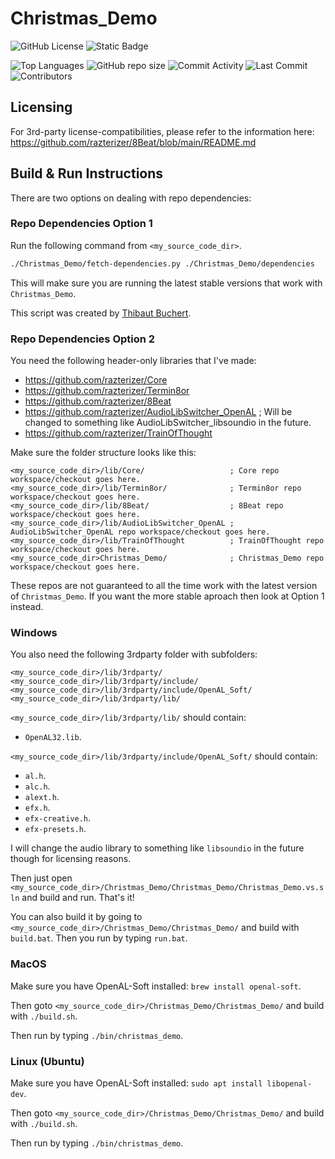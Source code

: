 # Christmas_Demo

![GitHub License](https://img.shields.io/github/license/razterizer/Christmas_Demo?color=blue)
![Static Badge](https://img.shields.io/badge/C%2B%2B-20-yellow)

![Top Languages](https://img.shields.io/github/languages/top/razterizer/Christmas_Demo)
![GitHub repo size](https://img.shields.io/github/repo-size/razterizer/Christmas_Demo)
![Commit Activity](https://img.shields.io/github/commit-activity/t/razterizer/Christmas_Demo)
![Last Commit](https://img.shields.io/github/last-commit/razterizer/Christmas_Demo?color=blue)
![Contributors](https://img.shields.io/github/contributors/razterizer/Christmas_Demo?color=blue)

## Licensing

For 3rd-party license-compatibilities, please refer to the information here: https://github.com/razterizer/8Beat/blob/main/README.md

## Build & Run Instructions

There are two options on dealing with repo dependencies:
### Repo Dependencies Option 1

Run the following command from `<my_source_code_dir>`.
```sh
./Christmas_Demo/fetch-dependencies.py ./Christmas_Demo/dependencies
```
This will make sure you are running the latest stable versions that work with `Christmas_Demo`.

This script was created by [Thibaut Buchert](https://github.com/thibautbuchert).

### Repo Dependencies Option 2

You need the following header-only libraries that I've made:
* https://github.com/razterizer/Core
* https://github.com/razterizer/Termin8or
* https://github.com/razterizer/8Beat
* https://github.com/razterizer/AudioLibSwitcher_OpenAL ; Will be changed to something like AudioLibSwitcher_libsoundio in the future.
* https://github.com/razterizer/TrainOfThought

Make sure the folder structure looks like this:
```
<my_source_code_dir>/lib/Core/                   ; Core repo workspace/checkout goes here.
<my_source_code_dir>/lib/Termin8or/              ; Termin8or repo workspace/checkout goes here.
<my_source_code_dir>/lib/8Beat/                  ; 8Beat repo workspace/checkout goes here.
<my_source_code_dir>/lib/AudioLibSwitcher_OpenAL ; AudioLibSwitcher_OpenAL repo workspace/checkout goes here.
<my_source_code_dir>/lib/TrainOfThought          ; TrainOfThought repo workspace/checkout goes here.
<my_source_code_dir>Christmas_Demo/              ; Christmas_Demo repo workspace/checkout goes here.
```

These repos are not guaranteed to all the time work with the latest version of `Christmas_Demo`. If you want the more stable aproach then look at Option 1 instead.

### Windows

You also need the following 3rdparty folder with subfolders:
```
<my_source_code_dir>/lib/3rdparty/
<my_source_code_dir>/lib/3rdparty/include/
<my_source_code_dir>/lib/3rdparty/include/OpenAL_Soft/
<my_source_code_dir>/lib/3rdparty/lib/
```

`<my_source_code_dir>/lib/3rdparty/lib/` should contain:
* `OpenAL32.lib`.

`<my_source_code_dir>/lib/3rdparty/include/OpenAL_Soft/` should contain:
* `al.h`.
* `alc.h`.
* `alext.h`.
* `efx.h`.
* `efx-creative.h`.
* `efx-presets.h`.

I will change the audio library to something like `libsoundio` in the future though for licensing reasons.

Then just open `<my_source_code_dir>/Christmas_Demo/Christmas_Demo/Christmas_Demo.vs.sln` and build and run. That's it!

You can also build it by going to `<my_source_code_dir>/Christmas_Demo/Christmas_Demo/` and build with `build.bat`.
Then you run by typing `run.bat`.

### MacOS

Make sure you have OpenAL-Soft installed: `brew install openal-soft`.

Then goto `<my_source_code_dir>/Christmas_Demo/Christmas_Demo/` and build with `./build.sh`.

Then run by typing `./bin/christmas_demo`.

### Linux (Ubuntu)

Make sure you have OpenAL-Soft installed: `sudo apt install libopenal-dev`.

Then goto `<my_source_code_dir>/Christmas_Demo/Christmas_Demo/` and build with `./build.sh`.

Then run by typing `./bin/christmas_demo`.
